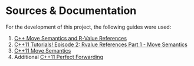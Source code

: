 # Sources & Documentation

For the development of this project, the following guides were used:

1. [C++ Move Semantics and R-Value References](https://www.youtube.com/watch?v=7UG3tLm61zE&t=2s)
2. [C++11 Tutorials! Episode 2: Rvalue References Part 1 - Move Semantics](https://www.youtube.com/watch?v=cO1lb2MiDr8&t=73s)
3. [C++11 Move Semantics](https://www.youtube.com/watch?v=dcgqUb1SXPk)
4. Additional [C++11 Perfect Forwarding](https://www.youtube.com/watch?v=cRjBj7-VjY4)
